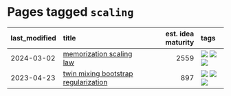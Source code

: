 # Pages tagged `scaling`

|last_modified|title|est. idea maturity|tags
|:---|:---|---:|:---|
|2024-03-02|[memorization scaling law](../memorization_scaling_law.md)|2559|[![](https://img.shields.io/badge/tag-experimental-e839f4)](../tags/experimental.md) [![](https://img.shields.io/badge/tag-learning_theory-254eb)](../tags/learning_theory.md) [![](https://img.shields.io/badge/tag-scaling-99b5f2)](../tags/scaling.md)|
|2023-04-23|[twin mixing bootstrap regularization](../twin_mixing_dropout.md)|897|[![](https://img.shields.io/badge/tag-experimental-e839f4)](../tags/experimental.md) [![](https://img.shields.io/badge/tag-optimization-b08442)](../tags/optimization.md) [![](https://img.shields.io/badge/tag-scaling-99b5f2)](../tags/scaling.md)|